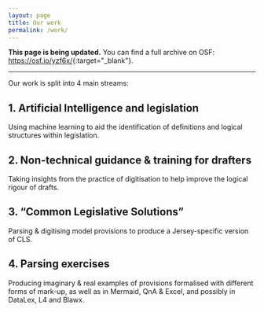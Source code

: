 ```yaml
---
layout: page
title: Our work
permalink: /work/
---
```


**This page is being updated.** You can find a full archive on OSF: <https://osf.io/yzf6x/>{:target="_blank"}.

----

Our work is split into 4 main streams: 

## 1. Artificial Intelligence and legislation

Using machine learning to aid the identification of definitions and logical structures within legislation.

## 2. Non-technical guidance & training for drafters

Taking insights from the practice of digitisation to help improve the logical rigour of drafts.

## 3. “Common Legislative Solutions”

Parsing & digitising model provisions to produce a Jersey-specific version of CLS.

## 4. Parsing exercises

Producing imaginary & real examples of provisions formalised with different forms of mark-up, as well as in Mermaid, QnA & Excel, and possibly in DataLex, L4 and Blawx.





<!---

Parsing exercises – the imaginary & real examples we have been working on – we will post versions with different forms of mark-up, and in Mermaid, QnA & Excel, and possibly in DataLex, L4 and Blawx (see our previous newsletter)




[Stream 1](#stream-1-lorem-ipsum), [Stream 2](#stream-2-dolor-sit-amet), [Stream 3](#stream-3-consectetur-adipiscing) and [Stream 4](#stream-4-dolor-sit-amet).

----

## Stream 1 (lorem ipsum)

Lorem ipsum dolor sit amet

- some more
- details about
- Stream 1

### Publications

- [Publication 1](https://osf.io){:target="_blank"}
- [Publication 2](https://osf.io){:target="_blank"}
- [Publication 3](https://osf.io){:target="_blank"}

----

## Stream 2 (dolor sit amet)

Consectetur adipiscing elit

- more details
- about this
- particular stream

----

## Stream 3 (consectetur adipiscing)

Nam eleifend enim ac ipsum ultrices

- pellentesque leo diam
- ultricies sit amet lectus nec
- tempus semper enim

----

## Stream 4 (dolor sit amet)

Vestibulum venenatis est sed scelerisque molestie. 

- pellentesque quis vulputate nulla
- ac tristique leo
- vehicula sit amet risus id, ornare placerat augue

--->